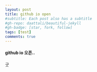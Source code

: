 ```yaml
---
layout: post
title: github io open
#subtitle: Each post also has a subtitle
#gh-repo: daattali/beautiful-jekyll
#gh-badge: [star, fork, follow]
tags: [test]
comments: true
---
```


#### github io 오픈..
  
굿

